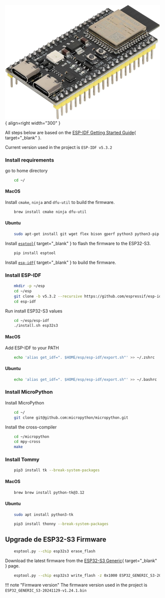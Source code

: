 
![ESP32-S3](/images/components/esp32-s3-n16r8.jpg){ align=right width="300" }


All steps below are based on the [ESP-IDF Getting Started Guide](https://docs.espressif.com/projects/esp-idf/en/stable/esp32s3/get-started/linux-macos-setup.html#get-started-prerequisites){ target="_blank" }.

Current version used in the project is `ESP-IDF v5.3.2`

### Install requirements

go to home directory

```bash
    cd ~/
```

#### MacOS
Install `cmake`, `ninja` and `dfu-util` to build the firmware.

```bash
    brew install cmake ninja dfu-util
```

#### Ubuntu

```bash
    sudo apt-get install git wget flex bison gperf python3 python3-pip python3-venv cmake ninja-build ccache libffi-dev libssl-dev dfu-util libusb-1.0-0
```

Install [`esptool`](https://github.com/espressif/esptool){ target="_blank" } to flash the firmware to the ESP32-S3.

```bash
    pip install esptool
```

Install [`esp-idf`](https://github.com/espressif/esp-idf){ target="_blank" } to build the firmware.

### Install ESP-IDF

```bash
    mkdir -p ~/esp
    cd ~/esp
    git clone -b v5.3.2 --recursive https://github.com/espressif/esp-idf.git
    cd esp-idf
```

Run install ESP32-S3 values

```bash
    cd ~/esp/esp-idf
    ./install.sh esp32s3
```

#### MacOS

Add ESP-IDF to your PATH

```bash
    echo 'alias get_idf=". $HOME/esp/esp-idf/export.sh"' >> ~/.zshrc
```

#### Ubuntu
```bash
    echo 'alias get_idf=". $HOME/esp/esp-idf/export.sh"' >> ~/.bashrc
```

### Install MicroPython

Install MicroPython

```bash
    cd ~/
    git clone git@github.com:micropython/micropython.git
```

Install the cross-compiler

```bash
    cd ~/micropython
    cd mpy-cross
    make
```

### Install Tommy

```bash
    pip3 install tk --break-system-packages
```

#### MacOS

```bash
    brew brew install python-tk@3.12
```

#### Ubuntu

```bash
    sudo apt install python3-tk
```


```bash
    pip3 install thonny --break-system-packages
```

## Upgrade de ESP32-S3 Firmware

```bash
    esptool.py --chip esp32s3 erase_flash
```

Download the latest firmware from the [ESP32-S3 Generic](https://micropython.org/download/ESP32_GENERIC_S3/){ target="_blank" } page.

```bash
    esptool.py --chip esp32s3 write_flash -z 0x1000 ESP32_GENERIC_S3-20241129-v1.24.1.bin
```

!!! note "Firmware version"
    The firmware version used in the project is `ESP32_GENERIC_S3-20241129-v1.24.1.bin`




